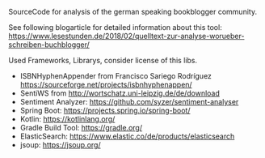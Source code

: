 SourceCode for analysis of the german speaking bookblogger community.

See following blogarticle for detailed information about this tool:
https://www.lesestunden.de/2018/02/quelltext-zur-analyse-worueber-schreiben-buchblogger/

Used Frameworks, Librarys, consider license of this libs.
* ISBNHyphenAppender from Francisco Sariego Rodríguez https://sourceforge.net/projects/isbnhyphenappen/
* SentiWS from http://wortschatz.uni-leipzig.de/de/download
* Sentiment Analyzer: https://github.com/syzer/sentiment-analyser
* Spring Boot: https://projects.spring.io/spring-boot/
* Kotlin: https://kotlinlang.org/
* Gradle Build Tool: https://gradle.org/
* ElasticSearch: https://www.elastic.co/de/products/elasticsearch
* jsoup: https://jsoup.org/